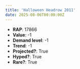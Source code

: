 ```yaml
---
title: 'Halloween Headrow 2011'
date: 2025-08-06T00:00:00Z
---
```

- **RAP**: 17866
- **Value**: -1
- **Demand level**: -1
- **Trend**: -1
- **Projected?**: True
- **Hyped?**: True
- **Rare?**: True
